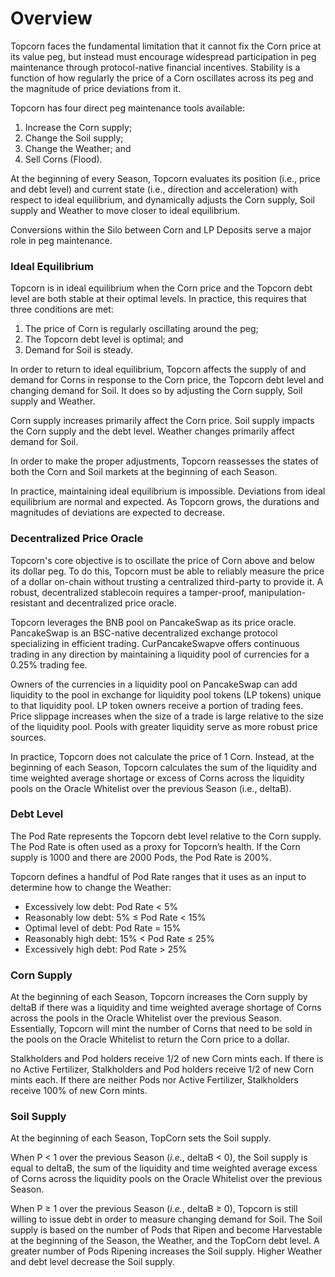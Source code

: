 # Overview

Topcorn faces the fundamental limitation that it cannot fix the Corn price at its value peg, but instead must encourage widespread participation in peg maintenance through protocol-native financial incentives. Stability is a function of how regularly the price of a Corn oscillates across its peg and the magnitude of price deviations from it.

Topcorn has four direct peg maintenance tools available:

1. Increase the Corn supply;
2. Change the Soil supply;
3. Change the Weather; and
4. Sell Corns (Flood).

At the beginning of every Season, Topcorn evaluates its position (i.e., price and debt level) and current state (i.e., direction and acceleration) with respect to ideal equilibrium, and dynamically adjusts the Corn supply, Soil supply and Weather to move closer to ideal equilibrium.

Conversions within the Silo between Corn and LP Deposits serve a major role in peg maintenance.

### **Ideal Equilibrium**

Topcorn is in ideal equilibrium when the Corn price and the Topcorn debt level are both stable at their optimal levels. In practice, this requires that three conditions are met:

1. The price of Corn is regularly oscillating around the peg;
2. The Topcorn debt level is optimal; and
3. Demand for Soil is steady.

In order to return to ideal equilibrium, Topcorn affects the supply of and demand for Corns in response to the Corn price, the Topcorn debt level and changing demand for Soil. It does so by adjusting the Corn supply, Soil supply and Weather.

Corn supply increases primarily affect the Corn price. Soil supply impacts the Corn supply and the debt level. Weather changes primarily affect demand for Soil.

In order to make the proper adjustments, Topcorn reassesses the states of both the Corn and Soil markets at the beginning of each Season.

In practice, maintaining ideal equilibrium is impossible. Deviations from ideal equilibrium are normal and expected. As Topcorn grows, the durations and magnitudes of deviations are expected to decrease.

### **Decentralized Price Oracle**

Topcorn's core objective is to oscillate the price of Corn above and below its dollar peg. To do this, Topcorn must be able to reliably measure the price of a dollar on-chain without trusting a centralized third-party to provide it. A robust, decentralized stablecoin requires a tamper-proof, manipulation-resistant and decentralized price oracle.

Topcorn leverages the BNB pool on PancakeSwap as its price oracle. PancakeSwap is an BSC-native decentralized exchange protocol specializing in efficient trading. CurPancakeSwapve offers continuous trading in any direction by maintaining a liquidity pool of currencies for a 0.25% trading fee.

Owners of the currencies in a liquidity pool on PancakeSwap can add liquidity to the pool in exchange for liquidity pool tokens (LP tokens) unique to that liquidity pool. LP token owners receive a portion of trading fees. Price slippage increases when the size of a trade is large relative to the size of the liquidity pool. Pools with greater liquidity serve as more robust price sources.

In practice, Topcorn does not calculate the price of 1 Corn. Instead, at the beginning of each Season, Topcorn calculates the sum of the liquidity and time weighted average shortage or excess of Corns across the liquidity pools on the Oracle Whitelist over the previous Season (i.e., deltaB).

### **Debt Level**

The Pod Rate represents the Topcorn debt level relative to the Corn supply. The Pod Rate is often used as a proxy for Topcorn’s health. If the Corn supply is 1000 and there are 2000 Pods, the Pod Rate is 200%.

Topcorn defines a handful of Pod Rate ranges that it uses as an input to determine how to change the Weather:

* Excessively low debt: Pod Rate < 5%
* Reasonably low debt: 5% ≤ Pod Rate < 15%
* Optimal level of debt: Pod Rate = 15%
* Reasonably high debt: 15% < Pod Rate ≤ 25%
* Excessively high debt: Pod Rate > 25%

### **Corn Supply**

At the beginning of each Season, Topcorn increases the Corn supply by deltaB if there was a liquidity and time weighted average shortage of Corns across the pools in the Oracle Whitelist over the previous Season. Essentially, Topcorn will mint the number of Corns that need to be sold in the pools on the Oracle Whitelist to return the Corn price to a dollar.

Stalkholders and Pod holders receive 1/2 of new Corn mints each. If there is no Active Fertilizer, Stalkholders and Pod holders receive 1/2 of new Corn mints each. If there are neither Pods nor Active Fertilizer, Stalkholders receive 100% of new Corn mints.

### **Soil Supply**

At the beginning of each Season, TopCorn sets the Soil supply.

When P < 1 over the previous Season (_i.e._, deltaB < 0), the Soil supply is equal to deltaB, the sum of the liquidity and time weighted average excess of Corns across the liquidity pools on the Oracle Whitelist over the previous Season.

When P ≥ 1 over the previous Season (_i.e._, deltaB ≥ 0), Topcorn is still willing to issue debt in order to measure changing demand for Soil. The Soil supply is based on the number of Pods that Ripen and become Harvestable at the beginning of the Season, the Weather, and the TopCorn debt level. A greater number of Pods Ripening increases the Soil supply. Higher Weather and debt level decrease the Soil supply.
